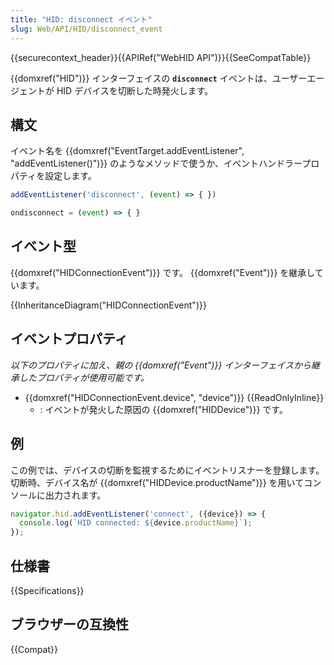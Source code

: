 ```yaml
---
title: "HID: disconnect イベント"
slug: Web/API/HID/disconnect_event
---
```


{{securecontext_header}}{{APIRef("WebHID API")}}{{SeeCompatTable}}

{{domxref("HID")}} インターフェイスの **`disconnect`** イベントは、ユーザーエージェントが HID デバイスを切断した時発火します。

## 構文

イベント名を {{domxref("EventTarget.addEventListener", "addEventListener()")}} のようなメソッドで使うか、イベントハンドラープロパティを設定します。

```js
addEventListener('disconnect', (event) => { })

ondisconnect = (event) => { }
```

## イベント型

{{domxref("HIDConnectionEvent")}} です。 {{domxref("Event")}} を継承しています。

{{InheritanceDiagram("HIDConnectionEvent")}}

## イベントプロパティ

_以下のプロパティに加え、親の {{domxref("Event")}} インターフェイスから継承したプロパティが使用可能です。_

- {{domxref("HIDConnectionEvent.device", "device")}} {{ReadOnlyInline}}
  - : イベントが発火した原因の {{domxref("HIDDevice")}} です。

## 例

この例では、デバイスの切断を監視するためにイベントリスナーを登録します。切断時、デバイス名が {{domxref("HIDDevice.productName")}} を用いてコンソールに出力されます。

```js
navigator.hid.addEventListener('connect', ({device}) => {
  console.log(`HID connected: ${device.productName}`);
});
```

## 仕様書

{{Specifications}}

## ブラウザーの互換性

{{Compat}}
